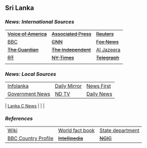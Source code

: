 ## Sri Lanka ##

### _News: International Sources_ ###
|   |   |   |
| --- | --- | --- |
| [~~Voice of America~~]() | [~~Associated Press~~]() | [~~Reuters~~]() |
| [BBC](https://www.bbc.com/news/topics/cywd23g0gxgt/sri-lanka) | [~~CNN~~]() | [~~Fox News~~]() |
| [~~The Guardian~~]()  | [~~The Independent~~]() | [Al Jazeera](https://www.aljazeera.com/topics/country/sri-lanka.html) |
| [~~RT~~]() | [~~NY Times~~]() | [~~Telegraph~~]() |
|  |  |  |

### _News: Local Sources_ ###
|   |   |   |
| --- | --- | --- |
| [Infolanka](http://www.infolanka.com/news/) | [Daily Mirror](http://www.dailymirror.lk/) | [News First](https://www.newsfirst.lk/latest-news/) |
| [Government News](https://www.news.lk/) | [ND TV](https://www.ndtv.com/world-news/sri-lanka-to-delay-august-1-re-opening-of-colombo-international-airport-2253530) | [Daily News](https://www.dailynews.lk/) |
| 
[Lanka C News](https://lankacnews.com/news/) |  |  |


### _References_ ###
|   |   |   |
| --- | --- | --- |
| [Wiki](https://en.wikipedia.org/wiki/Sri_Lanka) | [World fact book](https://www.cia.gov/library/publications/resources/the-world-factbook/geos/ce.html) | [State department](https://www.state.gov/countries-areas/sri-lanka/) |
| [BBC Country Profile](https://www.bbc.com/news/world-south-asia-11999611) | [~~Intellipedia~~]() | [~~NGIC~~]() |
